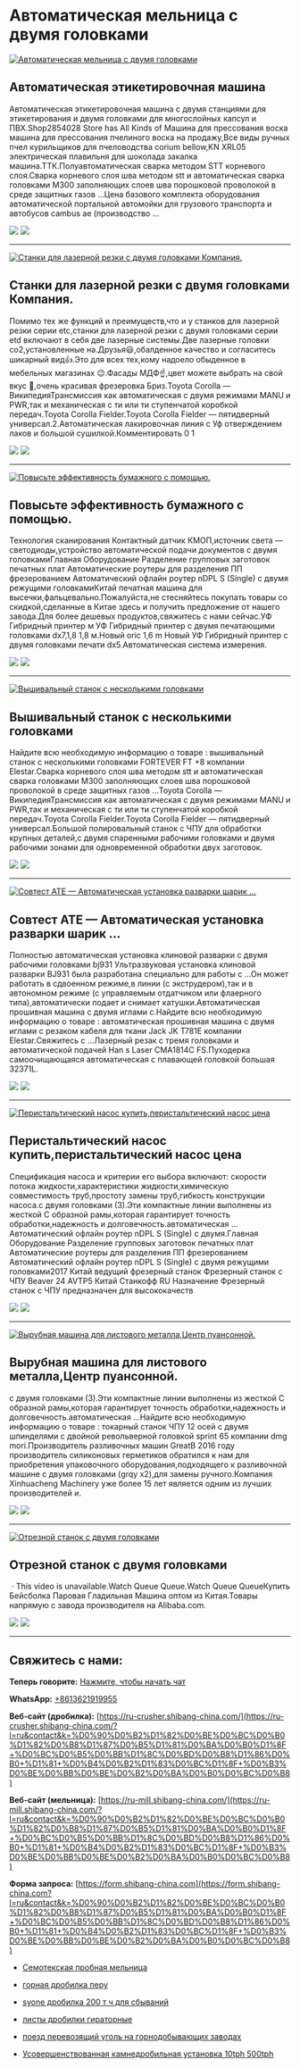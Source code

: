 # Автоматическая мельница с двумя головками

<a href="https://swt.shibang-china.com/?l=ru&img&k=%D0%90%D0%B2%D1%82%D0%BE%D0%BC%D0%B0%D1%82%D0%B8%D1%87%D0%B5%D1%81%D0%BA%D0%B0%D1%8F+%D0%BC%D0%B5%D0%BB%D1%8C%D0%BD%D0%B8%D1%86%D0%B0+%D1%81+%D0%B4%D0%B2%D1%83%D0%BC%D1%8F+%D0%B3%D0%BE%D0%BB%D0%BE%D0%B2%D0%BA%D0%B0%D0%BC%D0%B8" target="_blank">![Автоматическая мельница с двумя головками](http://static.shibang-china.com/all-800x300/1514.jpg)</a>

## Автоматическая этикетировочная машина
Автоматическая этикетировочная машина с двумя станциями для этикетирования и двумя головками для многослойных капсул и ПВХ.Shop2854028 Store has All Kinds of Машина для прессования воска машина для прессования пчелиного воска на продажу,Все виды ручных пчел курильщиков для пчеловодства corium bellow,KN XRL05 электрическая плавильня для шоколада закалка машина.ТТК.Полуавтоматическая сварка методом STT корневого слоя.Сварка корневого слоя шва методом stt и автоматическая сварка головками М300 заполняющих слоев шва порошковой проволокой в среде защитных газов …Цена базового комплекта оборудования автоматической портальной автомойки для грузового транспорта и автобусов cambus ae (производство …


<a href="https://whatsapp.shibangsoft.com/WhatsApp.php" target="_blank" title="WhatsApp">![](http://static.shibang-china.com/icon/whatsapp.png)</a> <a href="https://swt.shibang-china.com/?l=ru&icon&k=%D0%90%D0%B2%D1%82%D0%BE%D0%BC%D0%B0%D1%82%D0%B8%D1%87%D0%B5%D1%81%D0%BA%D0%B0%D1%8F+%D0%BC%D0%B5%D0%BB%D1%8C%D0%BD%D0%B8%D1%86%D0%B0+%D1%81+%D0%B4%D0%B2%D1%83%D0%BC%D1%8F+%D0%B3%D0%BE%D0%BB%D0%BE%D0%B2%D0%BA%D0%B0%D0%BC%D0%B8" target="_blank">![](http://static.shibang-china.com/icon/chat-ru.png)</a>

---

<a href="https://swt.shibang-china.com/?l=ru&img&k=%D0%90%D0%B2%D1%82%D0%BE%D0%BC%D0%B0%D1%82%D0%B8%D1%87%D0%B5%D1%81%D0%BA%D0%B0%D1%8F+%D0%BC%D0%B5%D0%BB%D1%8C%D0%BD%D0%B8%D1%86%D0%B0+%D1%81+%D0%B4%D0%B2%D1%83%D0%BC%D1%8F+%D0%B3%D0%BE%D0%BB%D0%BE%D0%B2%D0%BA%D0%B0%D0%BC%D0%B8" target="_blank">![Станки для лазерной резки с двумя головками Компания.](http://static.shibang-china.com/all-800x300/316.jpg)</a>

## Станки для лазерной резки с двумя головками Компания.
Помимо тех же функций и преимуществ,что и у станков для лазерной резки серии etc,станки для лазерной резки с двумя головками серии etd включают в себя две лазерные системы.Две лазерные головки co2,установленные на.Друзья😃,обалденное качество и согласитесь шикарный вид👍.Это для всех тех,кому надоело обыденное в мебельных магазинах 😉.Фасады МДФ☝,цвет можете выбрать на свой вкус 🎨,очень красивая фрезеровка Бриз.Toyota Corolla — ВикипедияТрансмиссия как автоматическая с двумя режимами MANU и PWR,так и механическая с ти или ти ступенчатой коробкой передач.Toyota Corolla Fielder.Toyota Corolla Fielder — пятидверный универсал.2.Автоматическая лакировочная линия с Уф отверждением лаков и большой сушилкой.Комментировать 0 1


<a href="https://whatsapp.shibangsoft.com/WhatsApp.php" target="_blank" title="WhatsApp">![](http://static.shibang-china.com/icon/whatsapp.png)</a> <a href="https://swt.shibang-china.com/?l=ru&icon&k=%D0%90%D0%B2%D1%82%D0%BE%D0%BC%D0%B0%D1%82%D0%B8%D1%87%D0%B5%D1%81%D0%BA%D0%B0%D1%8F+%D0%BC%D0%B5%D0%BB%D1%8C%D0%BD%D0%B8%D1%86%D0%B0+%D1%81+%D0%B4%D0%B2%D1%83%D0%BC%D1%8F+%D0%B3%D0%BE%D0%BB%D0%BE%D0%B2%D0%BA%D0%B0%D0%BC%D0%B8" target="_blank">![](http://static.shibang-china.com/icon/chat-ru.png)</a>

---

<a href="https://swt.shibang-china.com/?l=ru&img&k=%D0%90%D0%B2%D1%82%D0%BE%D0%BC%D0%B0%D1%82%D0%B8%D1%87%D0%B5%D1%81%D0%BA%D0%B0%D1%8F+%D0%BC%D0%B5%D0%BB%D1%8C%D0%BD%D0%B8%D1%86%D0%B0+%D1%81+%D0%B4%D0%B2%D1%83%D0%BC%D1%8F+%D0%B3%D0%BE%D0%BB%D0%BE%D0%B2%D0%BA%D0%B0%D0%BC%D0%B8" target="_blank">![Повысьте эффективность бумажного с помощью.](http://static.shibang-china.com/all-800x300/1043.jpg)</a>

## Повысьте эффективность бумажного с помощью.
Технология сканирования Контактный датчик КМОП,источник света — светодиоды,устройство автоматической подачи документов с двумя головкамиГлавная Оборудование Разделение групповых заготовок печатных плат Автоматические роутеры для разделения ПП фрезерованием Автоматический офлайн роутер nDPL S (Single) с двумя режущими головкамиКитай печатная машина для высечки,фальцевально.Пожалуйста,не стесняйтесь покупать товары со скидкой,сделанные в Китае здесь и получить предложение от нашего завода.Для более дешевых продуктов,свяжитесь с нами сейчас.УФ Гибридный принтер м УФ Гибридный принтер с двумя печатающими головками dx7,1,8 1,8 м.Новый oric 1,6 m Новый УФ Гибридный принтер с двумя головками печати dx5.Автоматическая система измерения.


<a href="https://whatsapp.shibangsoft.com/WhatsApp.php" target="_blank" title="WhatsApp">![](http://static.shibang-china.com/icon/whatsapp.png)</a> <a href="https://swt.shibang-china.com/?l=ru&icon&k=%D0%90%D0%B2%D1%82%D0%BE%D0%BC%D0%B0%D1%82%D0%B8%D1%87%D0%B5%D1%81%D0%BA%D0%B0%D1%8F+%D0%BC%D0%B5%D0%BB%D1%8C%D0%BD%D0%B8%D1%86%D0%B0+%D1%81+%D0%B4%D0%B2%D1%83%D0%BC%D1%8F+%D0%B3%D0%BE%D0%BB%D0%BE%D0%B2%D0%BA%D0%B0%D0%BC%D0%B8" target="_blank">![](http://static.shibang-china.com/icon/chat-ru.png)</a>

---

<a href="https://swt.shibang-china.com/?l=ru&img&k=%D0%90%D0%B2%D1%82%D0%BE%D0%BC%D0%B0%D1%82%D0%B8%D1%87%D0%B5%D1%81%D0%BA%D0%B0%D1%8F+%D0%BC%D0%B5%D0%BB%D1%8C%D0%BD%D0%B8%D1%86%D0%B0+%D1%81+%D0%B4%D0%B2%D1%83%D0%BC%D1%8F+%D0%B3%D0%BE%D0%BB%D0%BE%D0%B2%D0%BA%D0%B0%D0%BC%D0%B8" target="_blank">![Вышивальный станок с несколькими головками](http://static.shibang-china.com/all-800x300/354.jpg)</a>

## Вышивальный станок с несколькими головками
Найдите всю необходимую информацию о товаре : вышивальный станок с несколькими головками FORTEVER FT +8 компании Elestar.Сварка корневого слоя шва методом stt и автоматическая сварка головками М300 заполняющих слоев шва порошковой проволокой в среде защитных газов …Toyota Corolla — ВикипедияТрансмиссия как автоматическая с двумя режимами MANU и PWR,так и механическая с ти или ти ступенчатой коробкой передач.Toyota Corolla Fielder.Toyota Corolla Fielder — пятидверный универсал.Большой полировальный станок с ЧПУ для обработки крупных деталей,с двумя спаренными рабочими головками и двумя рабочими зонами для одновременной обработки двух заготовок.


<a href="https://whatsapp.shibangsoft.com/WhatsApp.php" target="_blank" title="WhatsApp">![](http://static.shibang-china.com/icon/whatsapp.png)</a> <a href="https://swt.shibang-china.com/?l=ru&icon&k=%D0%90%D0%B2%D1%82%D0%BE%D0%BC%D0%B0%D1%82%D0%B8%D1%87%D0%B5%D1%81%D0%BA%D0%B0%D1%8F+%D0%BC%D0%B5%D0%BB%D1%8C%D0%BD%D0%B8%D1%86%D0%B0+%D1%81+%D0%B4%D0%B2%D1%83%D0%BC%D1%8F+%D0%B3%D0%BE%D0%BB%D0%BE%D0%B2%D0%BA%D0%B0%D0%BC%D0%B8" target="_blank">![](http://static.shibang-china.com/icon/chat-ru.png)</a>

---

<a href="https://swt.shibang-china.com/?l=ru&img&k=%D0%90%D0%B2%D1%82%D0%BE%D0%BC%D0%B0%D1%82%D0%B8%D1%87%D0%B5%D1%81%D0%BA%D0%B0%D1%8F+%D0%BC%D0%B5%D0%BB%D1%8C%D0%BD%D0%B8%D1%86%D0%B0+%D1%81+%D0%B4%D0%B2%D1%83%D0%BC%D1%8F+%D0%B3%D0%BE%D0%BB%D0%BE%D0%B2%D0%BA%D0%B0%D0%BC%D0%B8" target="_blank">![Cовтест АТЕ — Автоматическая установка разварки шарик …](http://static.shibang-china.com/all-800x300/1085.jpg)</a>

## Cовтест АТЕ — Автоматическая установка разварки шарик …
Полностью автоматическая установка клиновой разварки с двумя рабочими головками bj931 Ультразвуковая установка клиновой разварки BJ931 была разработана специально для работы с …Он может работать в сдвоенном режиме,в линии (с экструдером),так и в автономном режиме (с управляемым отдатчиком или флаерного типа),автоматически подает и снимает катушки.Автоматическая прошивная машина с двумя иглами с.Найдите всю необходимую информацию о товаре : автоматическая прошивная машина с двумя иглами с резаком кабеля для ткани Jack JK T781E компании Elestar.Свяжитесь с …Лазерный резак с тремя головками и автоматической подачей Han s Laser CMA1814C FS.Пуходерка самоочищающаяся автоматическая с плавающей головкой большая 32371L.


<a href="https://whatsapp.shibangsoft.com/WhatsApp.php" target="_blank" title="WhatsApp">![](http://static.shibang-china.com/icon/whatsapp.png)</a> <a href="https://swt.shibang-china.com/?l=ru&icon&k=%D0%90%D0%B2%D1%82%D0%BE%D0%BC%D0%B0%D1%82%D0%B8%D1%87%D0%B5%D1%81%D0%BA%D0%B0%D1%8F+%D0%BC%D0%B5%D0%BB%D1%8C%D0%BD%D0%B8%D1%86%D0%B0+%D1%81+%D0%B4%D0%B2%D1%83%D0%BC%D1%8F+%D0%B3%D0%BE%D0%BB%D0%BE%D0%B2%D0%BA%D0%B0%D0%BC%D0%B8" target="_blank">![](http://static.shibang-china.com/icon/chat-ru.png)</a>

---

<a href="https://swt.shibang-china.com/?l=ru&img&k=%D0%90%D0%B2%D1%82%D0%BE%D0%BC%D0%B0%D1%82%D0%B8%D1%87%D0%B5%D1%81%D0%BA%D0%B0%D1%8F+%D0%BC%D0%B5%D0%BB%D1%8C%D0%BD%D0%B8%D1%86%D0%B0+%D1%81+%D0%B4%D0%B2%D1%83%D0%BC%D1%8F+%D0%B3%D0%BE%D0%BB%D0%BE%D0%B2%D0%BA%D0%B0%D0%BC%D0%B8" target="_blank">![Перистальтический насос купить,перистальтический насос цена](http://static.shibang-china.com/all-800x300/1493.jpg)</a>

## Перистальтический насос купить,перистальтический насос цена
Спецификация насоса и критерии его выбора включают: скорости потока жидкости,характеристики жидкости,химическую совместимость труб,простоту замены труб,гибкость конструкции насоса.с двумя головками (3).Эти компактные линии выполнены из жесткой С образной рамы,которая гарантирует точность обработки,надежность и долговечность.автоматическая …Автоматический офлайн роутер nDPL S (Single) с двумя.Главная Оборудование Разделение групповых заготовок печатных плат Автоматические роутеры для разделения ПП фрезерованием Автоматический офлайн роутер nDPL S (Single) с двумя режущими головками2017 Китай ведущий фрезерный станок Фрезерный станок с ЧПУ Beaver 24 AVTP5 Китай Станкофф RU Назначение Фрезерный станок с ЧПУ предназначен для высококачеств


<a href="https://whatsapp.shibangsoft.com/WhatsApp.php" target="_blank" title="WhatsApp">![](http://static.shibang-china.com/icon/whatsapp.png)</a> <a href="https://swt.shibang-china.com/?l=ru&icon&k=%D0%90%D0%B2%D1%82%D0%BE%D0%BC%D0%B0%D1%82%D0%B8%D1%87%D0%B5%D1%81%D0%BA%D0%B0%D1%8F+%D0%BC%D0%B5%D0%BB%D1%8C%D0%BD%D0%B8%D1%86%D0%B0+%D1%81+%D0%B4%D0%B2%D1%83%D0%BC%D1%8F+%D0%B3%D0%BE%D0%BB%D0%BE%D0%B2%D0%BA%D0%B0%D0%BC%D0%B8" target="_blank">![](http://static.shibang-china.com/icon/chat-ru.png)</a>

---

<a href="https://swt.shibang-china.com/?l=ru&img&k=%D0%90%D0%B2%D1%82%D0%BE%D0%BC%D0%B0%D1%82%D0%B8%D1%87%D0%B5%D1%81%D0%BA%D0%B0%D1%8F+%D0%BC%D0%B5%D0%BB%D1%8C%D0%BD%D0%B8%D1%86%D0%B0+%D1%81+%D0%B4%D0%B2%D1%83%D0%BC%D1%8F+%D0%B3%D0%BE%D0%BB%D0%BE%D0%B2%D0%BA%D0%B0%D0%BC%D0%B8" target="_blank">![Вырубная машина для листового металла,Центр пуансонной.](http://static.shibang-china.com/all-800x300/459.jpg)</a>

## Вырубная машина для листового металла,Центр пуансонной.
с двумя головками (3).Эти компактные линии выполнены из жесткой С образной рамы,которая гарантирует точность обработки,надежность и долговечность.автоматическая …Найдите всю необходимую информацию о товаре : токарный станок ЧПУ 12 осей с двумя шпинделями с двойной револьверной головкой sprint 65 компании dmg mori.Производитель разливочных машин GreatВ 2016 году производитель силиконовых герметиков обратился к нам для приобретения упаковочного оборудования,подходящего к разливочной машине с двумя головками (grqy x2),для замены ручного.Компания Xinhuacheng Machinery уже более 15 лет является одним из лучших производителей и.


<a href="https://whatsapp.shibangsoft.com/WhatsApp.php" target="_blank" title="WhatsApp">![](http://static.shibang-china.com/icon/whatsapp.png)</a> <a href="https://swt.shibang-china.com/?l=ru&icon&k=%D0%90%D0%B2%D1%82%D0%BE%D0%BC%D0%B0%D1%82%D0%B8%D1%87%D0%B5%D1%81%D0%BA%D0%B0%D1%8F+%D0%BC%D0%B5%D0%BB%D1%8C%D0%BD%D0%B8%D1%86%D0%B0+%D1%81+%D0%B4%D0%B2%D1%83%D0%BC%D1%8F+%D0%B3%D0%BE%D0%BB%D0%BE%D0%B2%D0%BA%D0%B0%D0%BC%D0%B8" target="_blank">![](http://static.shibang-china.com/icon/chat-ru.png)</a>

---

<a href="https://swt.shibang-china.com/?l=ru&img&k=%D0%90%D0%B2%D1%82%D0%BE%D0%BC%D0%B0%D1%82%D0%B8%D1%87%D0%B5%D1%81%D0%BA%D0%B0%D1%8F+%D0%BC%D0%B5%D0%BB%D1%8C%D0%BD%D0%B8%D1%86%D0%B0+%D1%81+%D0%B4%D0%B2%D1%83%D0%BC%D1%8F+%D0%B3%D0%BE%D0%BB%D0%BE%D0%B2%D0%BA%D0%B0%D0%BC%D0%B8" target="_blank">![Отрезной станок с двумя головками](http://static.shibang-china.com/all-800x300/1528.jpg)</a>

## Отрезной станок с двумя головками
&nbsp;&#0183;&#32;This video is unavailable.Watch Queue Queue.Watch Queue QueueКупить Бейсболка Паровая Гладильная Машина оптом из Китая.Товары напрямую с завода производителя на Alibaba.com.

<a href="https://whatsapp.shibangsoft.com/WhatsApp.php" target="_blank" title="WhatsApp">![](http://static.shibang-china.com/icon/whatsapp.png)</a> <a href="https://swt.shibang-china.com/?l=ru&icon&k=%D0%90%D0%B2%D1%82%D0%BE%D0%BC%D0%B0%D1%82%D0%B8%D1%87%D0%B5%D1%81%D0%BA%D0%B0%D1%8F+%D0%BC%D0%B5%D0%BB%D1%8C%D0%BD%D0%B8%D1%86%D0%B0+%D1%81+%D0%B4%D0%B2%D1%83%D0%BC%D1%8F+%D0%B3%D0%BE%D0%BB%D0%BE%D0%B2%D0%BA%D0%B0%D0%BC%D0%B8" target="_blank">![](http://static.shibang-china.com/icon/chat-ru.png)</a>

---
## Свяжитесь с нами:

**Теперь говорите:** [Нажмите, чтобы начать чат](https://swt.shibang-china.com?l=ru&contact&k=%D0%90%D0%B2%D1%82%D0%BE%D0%BC%D0%B0%D1%82%D0%B8%D1%87%D0%B5%D1%81%D0%BA%D0%B0%D1%8F+%D0%BC%D0%B5%D0%BB%D1%8C%D0%BD%D0%B8%D1%86%D0%B0+%D1%81+%D0%B4%D0%B2%D1%83%D0%BC%D1%8F+%D0%B3%D0%BE%D0%BB%D0%BE%D0%B2%D0%BA%D0%B0%D0%BC%D0%B8)

**WhatsApp:**  [+8613621919955](https://whatsapp.shibangsoft.com/WhatsApp.php)

**Веб-сайт (дробилка):** [https://ru-crusher.shibang-china.com/](https://ru-crusher.shibang-china.com/?l=ru&contact&k=%D0%90%D0%B2%D1%82%D0%BE%D0%BC%D0%B0%D1%82%D0%B8%D1%87%D0%B5%D1%81%D0%BA%D0%B0%D1%8F+%D0%BC%D0%B5%D0%BB%D1%8C%D0%BD%D0%B8%D1%86%D0%B0+%D1%81+%D0%B4%D0%B2%D1%83%D0%BC%D1%8F+%D0%B3%D0%BE%D0%BB%D0%BE%D0%B2%D0%BA%D0%B0%D0%BC%D0%B8)

**Веб-сайт (мельница):** [https://ru-mill.shibang-china.com/](https://ru-mill.shibang-china.com/?l=ru&contact&k=%D0%90%D0%B2%D1%82%D0%BE%D0%BC%D0%B0%D1%82%D0%B8%D1%87%D0%B5%D1%81%D0%BA%D0%B0%D1%8F+%D0%BC%D0%B5%D0%BB%D1%8C%D0%BD%D0%B8%D1%86%D0%B0+%D1%81+%D0%B4%D0%B2%D1%83%D0%BC%D1%8F+%D0%B3%D0%BE%D0%BB%D0%BE%D0%B2%D0%BA%D0%B0%D0%BC%D0%B8)

**Форма запроса:** [https://form.shibang-china.com](https://form.shibang-china.com?l=ru&contact&k=%D0%90%D0%B2%D1%82%D0%BE%D0%BC%D0%B0%D1%82%D0%B8%D1%87%D0%B5%D1%81%D0%BA%D0%B0%D1%8F+%D0%BC%D0%B5%D0%BB%D1%8C%D0%BD%D0%B8%D1%86%D0%B0+%D1%81+%D0%B4%D0%B2%D1%83%D0%BC%D1%8F+%D0%B3%D0%BE%D0%BB%D0%BE%D0%B2%D0%BA%D0%B0%D0%BC%D0%B8)

* [Семотекская пробная мельница](../134/%D0%A1%D0%B5%D0%BC%D0%BE%D1%82%D0%B5%D0%BA%D1%81%D0%BA%D0%B0%D1%8F%20%D0%BF%D1%80%D0%BE%D0%B1%D0%BD%D0%B0%D1%8F%20%D0%BC%D0%B5%D0%BB%D1%8C%D0%BD%D0%B8%D1%86%D0%B0.md)

* [горная дробилка перу](../132/%D0%B3%D0%BE%D1%80%D0%BD%D0%B0%D1%8F%20%D0%B4%D1%80%D0%BE%D0%B1%D0%B8%D0%BB%D0%BA%D0%B0%20%D0%BF%D0%B5%D1%80%D1%83.md)

* [syone дробилка 200 т  ч для сбываний](../135/syone%20%D0%B4%D1%80%D0%BE%D0%B1%D0%B8%D0%BB%D0%BA%D0%B0%20200%20%D1%82%20%20%D1%87%20%D0%B4%D0%BB%D1%8F%20%D1%81%D0%B1%D1%8B%D0%B2%D0%B0%D0%BD%D0%B8%D0%B9.md)

* [листы дробилки гираторные](../132/%D0%BB%D0%B8%D1%81%D1%82%D1%8B%20%D0%B4%D1%80%D0%BE%D0%B1%D0%B8%D0%BB%D0%BA%D0%B8%20%D0%B3%D0%B8%D1%80%D0%B0%D1%82%D0%BE%D1%80%D0%BD%D1%8B%D0%B5.md)

* [поезд перевозящий уголь на горнодобывающих заводах](../134/%D0%BF%D0%BE%D0%B5%D0%B7%D0%B4%20%D0%BF%D0%B5%D1%80%D0%B5%D0%B2%D0%BE%D0%B7%D1%8F%D1%89%D0%B8%D0%B9%20%D1%83%D0%B3%D0%BE%D0%BB%D1%8C%20%D0%BD%D0%B0%20%D0%B3%D0%BE%D1%80%D0%BD%D0%BE%D0%B4%D0%BE%D0%B1%D1%8B%D0%B2%D0%B0%D1%8E%D1%89%D0%B8%D1%85%20%D0%B7%D0%B0%D0%B2%D0%BE%D0%B4%D0%B0%D1%85.md)

* [Усовершенствованная камнедробильная установка 10tph 500tph](../135/%D0%A3%D1%81%D0%BE%D0%B2%D0%B5%D1%80%D1%88%D0%B5%D0%BD%D1%81%D1%82%D0%B2%D0%BE%D0%B2%D0%B0%D0%BD%D0%BD%D0%B0%D1%8F%20%D0%BA%D0%B0%D0%BC%D0%BD%D0%B5%D0%B4%D1%80%D0%BE%D0%B1%D0%B8%D0%BB%D1%8C%D0%BD%D0%B0%D1%8F%20%D1%83%D1%81%D1%82%D0%B0%D0%BD%D0%BE%D0%B2%D0%BA%D0%B0%2010tph%20500tph.md)